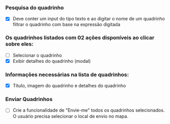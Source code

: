 
### Pesquisa do quadrinho 
- [x] Deve conter um input do tipo texto e ao digitar o nome de um quadrinho filtrar o quadrinho com base na expressão digitada

### Os quadrinhos listados com 02 ações disponíveis ao clicar sobre eles:
- [ ] Selecionar o quadrinho
- [x] Exibir detalhes do quadrinho (modal)

### Informações necessárias na lista de quadrinhos:
- [x] Título, imagem do quadrinho e detalhes do quadrinho

### Enviar Quadrinhos
- [ ] Crie a funcionalidade de "Envie-me" todos os quadrinhos selecionados. O usuário precisa selecionar o local de envio no mapa.

